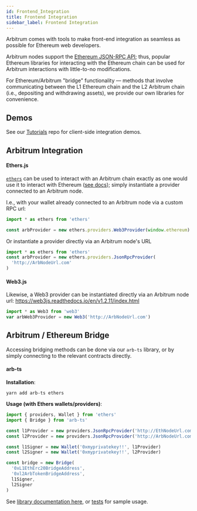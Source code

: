 ```yaml
---
id: Frontend_Integration
title: Frontend Integration
sidebar_label: Frontend Integration
---
```


Arbitrum comes with tools to make front-end integration as seamless as possible for Ethereum web developers.

Arbitrum nodes support the [Ethereum JSON-RPC API](https://eth.wiki/json-rpc/API); thus, popular Ethereum libraries for interacting with the Ethereum chain can be used for Arbitrum interactions with little-to-no modifications.

For Ethereum/Arbitrum "bridge" functionality — methods that involve communicating between the L1 Ethereum chain and the L2 Arbitrum chain (i.e., depositing and withdrawing assets), we provide our own libraries for convenience.

## Demos

See our [Tutorials](https://github.com/OffchainLabs/arbitrum-tutorials) repo for client-side integration demos.

## Arbitrum Integration

#### Ethers.js

[`ethers`](https://www.npmjs.com/package/ethers) can be used to interact with an Arbitrum chain exactly as one would use it to interact with Ethereum ([see docs](https://docs.ethers.io/v5/)); simply instantiate a provider connected to an Arbitrum node.

I.e., with your wallet already connected to an Arbitrum node via a custom RPC url:

```ts
import * as ethers from 'ethers'

const arbProvider = new ethers.providers.Web3Provider(window.ethereum)
```

Or instantiate a provider directly via an Arbitrum node's URL

```ts
import * as ethers from 'ethers'
const arbProvider = new ethers.providers.JsonRpcProvider(
  'http://ArbNodeUrl.com'
)
```

#### Web3.js

Likewise, a Web3 provider can be instantiated directly via an Arbitrum node url:
https://web3js.readthedocs.io/en/v1.2.11/index.html

```ts
import * as Web3 from 'web3'
var arbWeb3Provider = new Web3('http://ArbNodeUrl.com')
```

## Arbitrum / Ethereum Bridge

Accessing bridging methods can be done via our `arb-ts` library, or by simply connecting to the relevant contracts directly.

#### arb-ts

**Installation**:

```
yarn add arb-ts ethers
```

**Usage (with Ethers wallets/providers)**:

```ts
import { providers, Wallet } from 'ethers'
import { Bridge } from 'arb-ts'

const l1Provider = new providers.JsonRpcProvider('http://EthNodeUrl.com')
const l2Provider = new providers.JsonRpcProvider('http://ArbNodeUrl.com')

const l1Signer = new Wallet('0xmyprivatekey!!', l1Provider)
const l2Signer = new Wallet('0xmyprivatekey!!', l2Provider)

const bridge = new Bridge(
  '0xL1EthErc20BridgeAddress',
  '0xl2ArbTokenBridgeAddress',
  l1Signer,
  l2Signer
)
```

See [library documentation here](https://arb-ts-docs.netlify.app/), or [tests](https://github.com/OffchainLabs/arbitrum/blob/develop/packages/arb-ts/integration_test/arb-bridge.test.ts) for sample usage.
